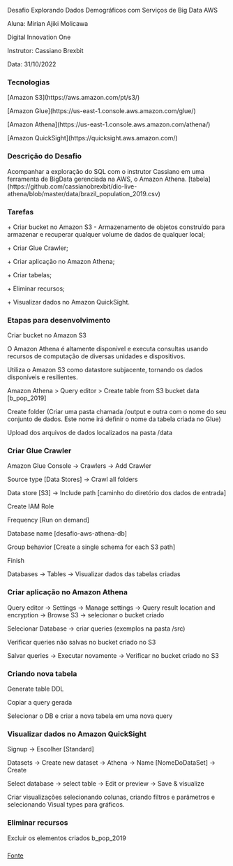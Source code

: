 <p>Desafio Explorando Dados Demográficos com Serviços de Big Data AWS
<p>Aluna: Mirian Ajiki Molicawa </p>
<p>Digital Innovation One </p>
<p>Instrutor: Cassiano Brexbit </p>
<p>Data: 31/10/2022 </p>

### Tecnologias 
<p> [Amazon S3](https://aws.amazon.com/pt/s3/)
<p> [Amazon Glue](https://us-east-1.console.aws.amazon.com/glue/)
<p> [Amazon Athena](https://us-east-1.console.aws.amazon.com/athena/)
<p> [Amazon QuickSight](https://quicksight.aws.amazon.com/)

### Descrição do Desafio
<p> Acompanhar a exploração do SQL com o instrutor Cassiano em uma ferramenta de BigData gerenciada na AWS, o Amazon Athena. 
[tabela](https://github.com/cassianobrexbit/dio-live-athena/blob/master/data/brazil_population_2019.csv)

### Tarefas
<p> + Criar bucket no Amazon S3 - Armazenamento de objetos construído para armazenar e recuperar qualquer volume de dados de qualquer local;
<p> + Criar Glue Crawler;
<p> + Criar aplicação no Amazon Athena;
<p> + Criar tabelas;
<p> + Eliminar recursos;
<p> + Visualizar dados no Amazon QuickSight.


### Etapas para desenvolvimento
<p> Criar bucket no Amazon S3
<p> O Amazon Athena é altamente disponível e executa consultas usando recursos de computação de diversas unidades e dispositivos. 
<p> Utiliza o Amazon S3 como datastore subjacente, tornando os dados disponíveis e resilientes.
<p> Amazon Athena > Query editor > Create table from S3 bucket data [b_pop_2019]
<p> Create folder (Criar uma pasta chamada /output e outra com o nome do seu conjunto de dados. Este nome irá definir o nome da tabela criada no Glue)
<p> Upload dos arquivos de dados localizados na pasta /data

### Criar Glue Crawler
<p> Amazon Glue Console -> Crawlers -> Add Crawler
<p> Source type [Data Stores] -> Crawl all folders
<p> Data store [S3] -> Include path [caminho do diretório dos dados de entrada]
<p> Create IAM Role
<p> Frequency [Run on demand]
<p> Database name [desafio-aws-athena-db]
<p> Group behavior [Create a single schema for each S3 path]
<p> Finish
<p> Databases -> Tables -> Visualizar dados das tabelas criadas

### Criar aplicação no Amazon Athena
<p> Query editor -> Settings -> Manage settings -> Query result location and encryption -> Browse S3 -> selecionar o bucket criado
<p> Selecionar Database -> criar queries (exemplos na pasta /src)
<p> Verificar queries não salvas no bucket criado no S3
<p> Salvar queries -> Executar novamente -> Verificar no bucket criado no S3

### Criando nova tabela
<p> Generate table DDL
<p> Copiar a query gerada
<p> Selecionar o DB e criar a nova tabela em uma nova query

### Visualizar dados no Amazon QuickSight
<p> Signup -> Escolher [Standard]
<p> Datasets -> Create new dataset -> Athena -> Name [NomeDoDataSet] -> Create
<p> Select database -> select table -> Edit or preview -> Save & visualize
<p> Criar visualizações selecionando colunas, criando filtros e parâmetros e selecionando Visual types para gráficos.

### Eliminar recursos
Excluir os elementos criados b_pop_2019 

### 
[Fonte](https://github.com/cassianobrexbit/dio-live-athena)
